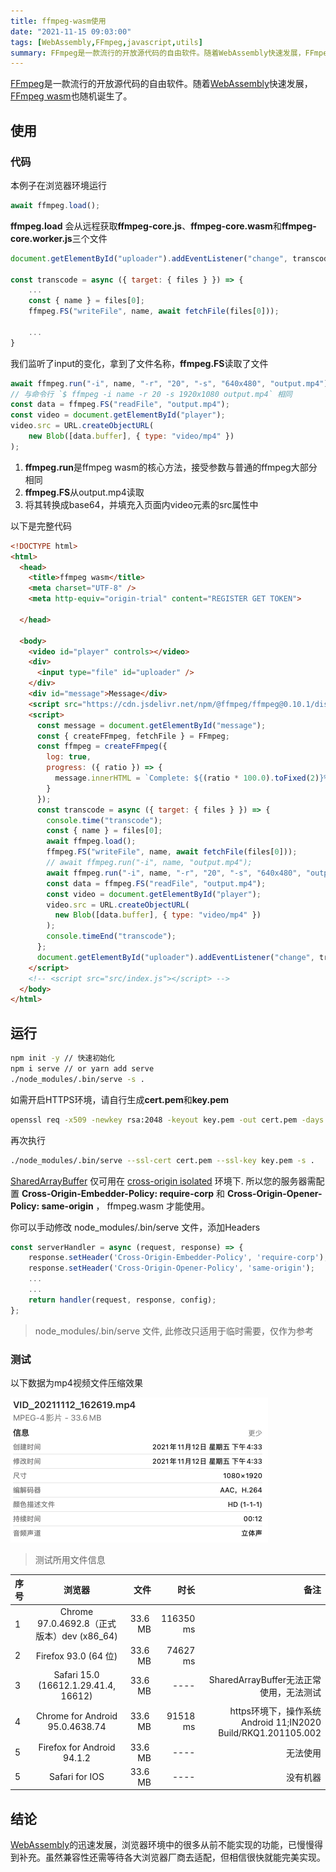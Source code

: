 ```yaml
---
title: ffmpeg-wasm使用
date: "2021-11-15 09:03:00"
tags: [WebAssembly,FFmpeg,javascript,utils]
summary: FFmpeg是一款流行的开放源代码的自由软件。随着WebAssembly快速发展，FFmpeg wasm也随机诞生了。
---
```

[FFmpeg](https://zh.wikipedia.org/wiki/FFmpeg)是一款流行的开放源代码的自由软件。随着[WebAssembly](https://zh.wikipedia.org/wiki/WebAssembly)快速发展，[FFmpeg wasm](https://github.com/ffmpegwasm/ffmpeg.wasm)也随机诞生了。

## 使用


### 代码

本例子在浏览器环境运行


``` javascript
await ffmpeg.load();
```
**ffmpeg.load** 会从远程获取**ffmpeg-core.js**、**ffmpeg-core.wasm**和**ffmpeg-core.worker.js**三个文件

``` javascript
document.getElementById("uploader").addEventListener("change", transcode);

const transcode = async ({ target: { files } }) => {
    ...
    const { name } = files[0];
    ffmpeg.FS("writeFile", name, await fetchFile(files[0]));
    
    ...
}

```
我们监听了input的变化，拿到了文件名称，**ffmpeg.FS**读取了文件


``` javascript
await ffmpeg.run("-i", name, "-r", "20", "-s", "640x480", "output.mp4")
// 与命令行 `$ ffmpeg -i name -r 20 -s 1920x1080 output.mp4` 相同
const data = ffmpeg.FS("readFile", "output.mp4");
const video = document.getElementById("player");
video.src = URL.createObjectURL(
    new Blob([data.buffer], { type: "video/mp4" })
);
```

1. **ffmpeg.run**是ffmpeg wasm的核心方法，接受参数与普通的ffmpeg大部分相同
2. **ffmpeg.FS**从output.mp4读取
3. 将其转换成base64，并填充入页面内video元素的src属性中


以下是完整代码

``` html
<!DOCTYPE html>
<html>
  <head>
    <title>ffmpeg wasm</title>
    <meta charset="UTF-8" />
    <meta http-equiv="origin-trial" content="REGISTER GET TOKEN">

  </head>

  <body>
    <video id="player" controls></video>
    <div>
      <input type="file" id="uploader" />
    </div>
    <div id="message">Message</div>
    <script src="https://cdn.jsdelivr.net/npm/@ffmpeg/ffmpeg@0.10.1/dist/ffmpeg.min.js"></script>
    <script>
      const message = document.getElementById("message");
      const { createFFmpeg, fetchFile } = FFmpeg;
      const ffmpeg = createFFmpeg({
        log: true,
        progress: ({ ratio }) => {
          message.innerHTML = `Complete: ${(ratio * 100.0).toFixed(2)}%`;
        }
      });
      const transcode = async ({ target: { files } }) => {
        console.time("transcode");
        const { name } = files[0];
        await ffmpeg.load();
        ffmpeg.FS("writeFile", name, await fetchFile(files[0]));
        // await ffmpeg.run("-i", name, "output.mp4");
        await ffmpeg.run("-i", name, "-r", "20", "-s", "640x480", "output.mp4")
        const data = ffmpeg.FS("readFile", "output.mp4");
        const video = document.getElementById("player");
        video.src = URL.createObjectURL(
          new Blob([data.buffer], { type: "video/mp4" })
        );
        console.timeEnd("transcode");
      };
      document.getElementById("uploader").addEventListener("change", transcode);
    </script>
    <!-- <script src="src/index.js"></script> -->
  </body>
</html>

```

## 运行

``` bash
npm init -y // 快速初始化
npm i serve // or yarn add serve
./node_modules/.bin/serve -s .
```

如需开启HTTPS环境，请自行生成**cert.pem**和**key.pem**

``` bash
openssl req -x509 -newkey rsa:2048 -keyout key.pem -out cert.pem -days 365
```

再次执行
``` bash
./node_modules/.bin/serve --ssl-cert cert.pem --ssl-key key.pem -s .
```

[SharedArrayBuffer](https://developer.mozilla.org/zh-CN/docs/Web/JavaScript/Reference/Global_Objects/SharedArrayBuffer) 仅可用在 [cross-origin isolated](https://developer.chrome.com/blog/enabling-shared-array-buffer/#cross-origin-isolation) 环境下. 所以您的服务器需配置 **Cross-Origin-Embedder-Policy: require-corp** 和 **Cross-Origin-Opener-Policy: same-origin** ， ffmpeg.wasm 才能使用。

你可以手动修改 node_modules/.bin/serve 文件，添加Headers
``` javascript 
const serverHandler = async (request, response) => {
	response.setHeader('Cross-Origin-Embedder-Policy', 'require-corp');
	response.setHeader('Cross-Origin-Opener-Policy', 'same-origin');
	...
    ...
	return handler(request, response, config);
};
```
> node_modules/.bin/serve 文件, 此修改只适用于临时需要，仅作为参考


### 测试

以下数据为mp4视频文件压缩效果

![](ffmpeg_file.png)
> 测试所用文件信息

| 序号 | 浏览器 | 文件 | 时长 | 备注 |
| :------ | :-----: | ------: | ------: | ------: |
| 1 | Chrome 97.0.4692.8（正式版本）dev (x86_64) | 33.6 MB | 116350 ms |  |
| 2 | Firefox 93.0 (64 位) | 33.6 MB | 74627 ms |  |
| 3 | Safari 15.0 (16612.1.29.41.4, 16612) | 33.6 MB | ---- | SharedArrayBuffer无法正常使用，无法测试 |
| 4 | Chrome for Android 95.0.4638.74  | 33.6 MB | 91518 ms | https环境下，操作系统Android 11;IN2020 Build/RKQ1.201105.002 |
| 5 | Firefox for Android 94.1.2  | 33.6 MB | ---- | 无法使用 |
| 5 | Safari for IOS  | 33.6 MB | ---- | 没有机器 |


## 结论

[WebAssembly](https://zh.wikipedia.org/wiki/WebAssembly)的迅速发展，浏览器环境中的很多从前不能实现的功能，已慢慢得到补充。虽然兼容性还需等待各大浏览器厂商去适配，但相信很快就能完美实现。
